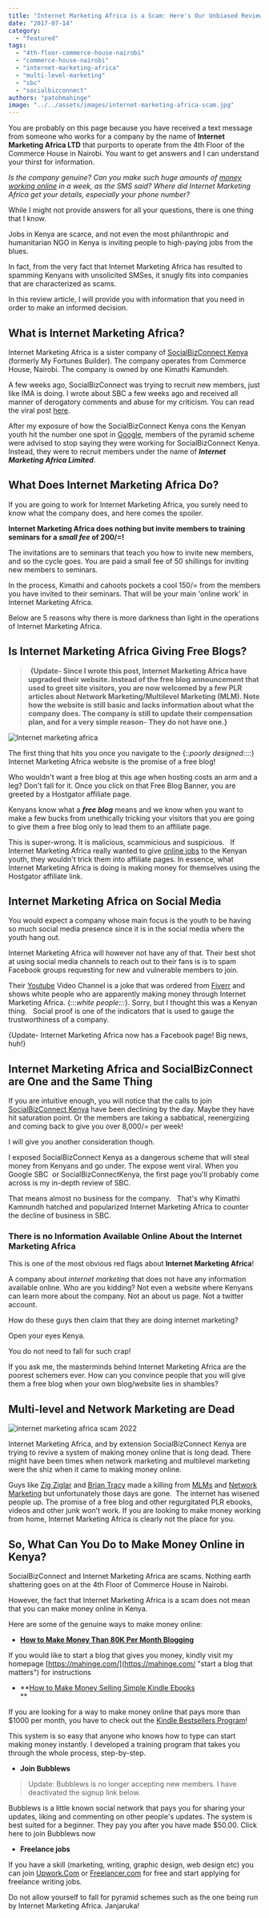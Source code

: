 ```yaml
---
title: "Internet Marketing Africa is a Scam: Here's Our Unbiased Review"
date: "2017-07-14"
category: 
  - "featured"
tags: 
  - "4th-floor-commerce-house-nairobi"
  - "commerce-house-nairobi"
  - "internet-marketing-africa"
  - "multi-level-marketing"
  - "sbc"
  - "socialbizconnect"
authors: "patohmahinge"
image: "../../assets/images/internet-marketing-africa-scam.jpg"
---
```


You are probably on this page because you have received a text message from someone who works for a company by the name of **Internet Marketing Africa LTD** that purports to operate from the 4th Floor of the Commerce House in Nairobi. You want to get answers and I can understand your thirst for information.

_Is the company genuine? Can you make such huge amounts of [money working online](https://mahinge.com/can-make-money-freelancing-kenya/ "freelance writing jobs") in a week, as the SMS said? Where did Internet Marketing Africa get your details, especially your phone number?_

While I might not provide answers for all your questions, there is one thing that I know.

Jobs in Kenya are scarce, and not even the most philanthropic and humanitarian NGO in Kenya is inviting people to high-paying jobs from the blues.

In fact, from the very fact that Internet Marketing Africa has resulted to spamming Kenyans with unsolicited SMSes, it snugly fits into companies that are characterized as scams.

In this review article, I will provide you with information that you need in order to make an informed decision.

## What is Internet Marketing Africa?

Internet Marketing Africa is a sister company of [SocialBizConnect Kenya](https://mahinge.com/socialbizconnect-sbc-kenya-review/ "SocialbizConnect") (formerly My Fortunes Builder). The company operates from Commerce House, Nairobi. The company is owned by one Kimathi Kamundeh.

A few weeks ago, SocialBizConnect was trying to recruit new members, just like IMA is doing. I wrote about SBC a few weeks ago and received all manner of derogatory comments and abuse for my criticism. You can read the viral post [here](https://mahinge.com/socialbizconnect-sbc-kenya-review/).

After my exposure of how the SocialBizConnect Kenya cons the Kenyan youth hit the number one spot in [Google](https://mahinge.com/wp-content/uploads/2014/07/finance?q=NASDAQ:GOOG "NASDAQ: GOOG"), members of the pyramid scheme were advised to stop saying they were working for SocialBizConnect Kenya. Instead, they were to recruit members under the name of _**Internet Marketing Africa Limited**_.

## What Does Internet Marketing Africa Do?

If you are going to work for Internet Marketing Africa, you surely need to know what the company does, and here comes the spoiler.

**Internet Marketing Africa does nothing but invite members to training seminars for a _small fee_ of 200/=!**

The invitations are to seminars that teach you how to invite new members, and so the cycle goes. You are paid a small fee of 50 shillings for inviting new members to seminars.

In the process, Kimathi and cahoots pockets a cool 150/= from the members you have invited to their seminars. That will be your main 'online work' in Internet Marketing Africa.

Below are 5 reasons why there is more darkness than light in the operations of Internet Marketing Africa.

## Is Internet Marketing Africa Giving Free Blogs?

>  **{Update- Since I wrote this post, Internet Marketing Africa have upgraded their website. Instead of the free blog announcement that used to greet site visitors, you are now welcomed by a few PLR articles about Network Marketing/Multilevel Marketing (MLM). Note how the website is still basic and lacks information about what the company does. The company is still to update their compensation plan, and for a very simple reason- They do not have one.}**

![Internet marketing africa](images/Internet-marketing-africa.gif)

The first thing that hits you once you navigate to the {::_poorly designed_::::} Internet Marketing Africa website is the promise of a free blog!

Who wouldn't want a free blog at this age when hosting costs an arm and a leg? Don't fall for it. Once you click on that Free Blog Banner, you are greeted by a Hostgator affiliate page.

Kenyans know what a _**free blog**_ means and we know when you want to make a few bucks from unethically tricking your visitors that you are going to give them a free blog only to lead them to an affiliate page.

This is super-wrong. It is malicious, scammicious and suspicious.   If Internet Marketing Africa really wanted to give [online jobs](https://mahinge.com/wp-content/uploads/2014/07/www.kenyanpridespot1.com "online jobs in Kenya") to the Kenyan youth, they wouldn't trick them into affiliate pages. In essence, what Internet Marketing Africa is doing is making money for themselves using the Hostgator affiliate link.

## Internet Marketing Africa on Social Media

You would expect a company whose main focus is the youth to be having so much social media presence since it is in the social media where the youth hang out.

Internet Marketing Africa will however not have any of that. Their best shot at using social media channels to reach out to their fans is is to spam Facebook groups requesting for new and vulnerable members to join.

Their [Youtube](https://mahinge.com/wp-content/uploads/2014/07/YouTube "YouTube") Video Channel is a joke that was ordered from [Fiverr](https://mahinge.com/wp-content/uploads/2014/07/fiverr "Fiverr.com") and shows white people who are apparently making money through Internet Marketing Africa. {:::_white people:::_}. Sorry, but I thought this was a Kenyan thing.   Social proof is one of the indicators that is used to gauge the trustworthiness of a company.

{Update- Internet Marketing Africa now has a Facebook page! Big news, huh!}

## Internet Marketing Africa and SocialBizConnect are One and the Same Thing

If you are intuitive enough, you will notice that the calls to join [SocialBizConnect Kenya](https://mahinge.com/socialbizconnect-sbc-kenya-review/ "SocialBizConnect Review") have been declining by the day. Maybe they have hit saturation point. Or the members are taking a sabbatical, reenergizing and coming back to give you over 8,000/= per week!

I will give you another consideration though.

I exposed SocialBizConnect Kenya as a dangerous scheme that will steal money from Kenyans and go under. The expose went viral. When you Google SBC  or SocialBizConnectKenya, the first page you'll probably come across is my in-depth review of SBC.

That means almost no business for the company.   That's why Kimathi Kamnundh hatched and popularized Internet Marketing Africa to counter the decline of business in SBC.

### There is no Information Available Online About the Internet Marketing Africa

This is one of the most obvious red flags about **Internet Marketing Africa**!

A company about _internet marketing_ that does not have any information available online. Who are you kidding? Not even a website where Kenyans can learn more about the company. Not an about us page. Not a twitter account.

How do these guys then claim that they are doing internet marketing?

Open your eyes Kenya.

You do not need to fall for such crap!

If you ask me, the masterminds behind Internet Marketing Africa are the poorest schemers ever. How can you convince people that you will give them a free blog when your own blog/website lies in shambles?

## Multi-level and Network Marketing are Dead

![internet marketing africa scam 2022](images/internet-marketing-africa-scam-2022.jpg)

Internet Marketing Africa, and by extension SocialBizConnect Kenya are trying to revive a system of making money online that is long dead. There might have been times when network marketing and multilevel marketing were the shiz when it came to making money online.

Guys like [Zig Ziglar](https://mahinge.com/wp-content/uploads/2014/07/www.ziglar.com "Zig Ziglar") and [Brian Tracy](https://mahinge.com/wp-content/uploads/2014/07/briantracy.com) made a killing from [MLMs](https://mahinge.com/wp-content/uploads/2014/07/Multi-level_marketing) and [Network Marketing](https://mahinge.com/wp-content/uploads/2014/07/would-you-join-a-multi-level-marketing-company-for-retirement-income) but unfortunately those days are gone.  The internet has wisened people up. The promise of a free blog and other regurgitated PLR ebooks, videos and other junk won't work. If you are looking to make money working from home, Internet Marketing Africa is clearly not the place for you.

## So, What Can You Do to Make Money Online in Kenya?

SocialBizConnect and Internet Marketing Africa are scams. Nothing earth shattering goes on at the 4th Floor of Commerce House in Nairobi.

However, the fact that Internet Marketing Africa is a scam does not mean that you can make money online in Kenya.

Here are some of the genuine ways to make money online:

- **[How to Make Money Than 80K Per Month Blogging](https://mahinge.com/ "start a blog that matters")**

If you would like to start a blog that gives you money, kindly visit my homepage [https://mahinge.com/](https://mahinge.com/ "start a blog that matters") for instructions

- **[How to Make Money Selling Simple Kindle Ebooks](https://mahinge.com/introducing-kindle-bestsellers-program/)  
    **

If you are looking for a way to make money online that pays more than $1000 per month, you have to check out the [Kindle Bestsellers Program](https://mahinge.com/introducing-kindle-bestsellers-program/)!

This system is so easy that anyone who knows how to type can start making money instantly. I developed a training program that takes you through the whole process, step-by-step.

- **Join Bubblews**

> Update: Bubblews is no longer accepting new members. I have deactivated the signup link below.

Bubblews is a little known social network that pays you for sharing your updates, liking and commenting on other people's updates. The system is best suited for a beginner. They pay you after you have made $50.00. Click here to join Bubblews now

- **Freelance jobs**

If you have a skill (marketing, writing, graphic design, web design etc) you can join [Upwork.Com](https://upwork.com/ "Elance") or [Freelancer.com](https://freelancer.com/ "Freelancer") for free and start applying for freelance writing jobs.

Do not allow yourself to fall for pyramid schemes such as the one being run by Internet Marketing Africa. Janjaruka!
